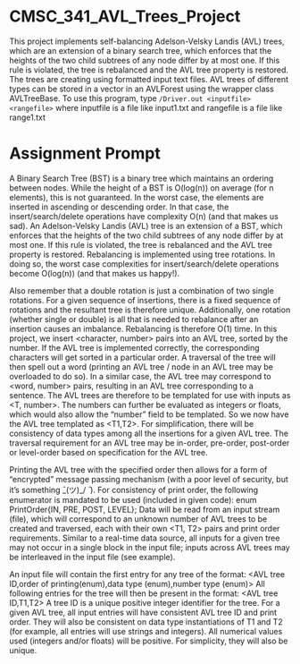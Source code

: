 # CMSC_341_AVL_Trees_Project
This project implements self-balancing Adelson-Velsky Landis (AVL) trees, which are an extension of a binary search tree, which enforces that the heights of the two child subtrees of any node differ by at most one. If this rule is violated, the tree is rebalanced and the AVL tree property is restored. The trees are creating using formatted input text files. AVL trees of different types can be stored in a vector in an AVLForest using the wrapper class AVLTreeBase. To use this program, type `/Driver.out <inputfile> <rangefile>` where inputfile is a file like input1.txt and rangefile is a file like range1.txt

# Assignment Prompt
A Binary Search Tree (BST) is a binary tree which maintains an ordering between nodes. While the height of a BST is O(log(n)) on average (for n elements), this is not guaranteed. In the worst case, the elements are inserted in ascending or descending order. In that case, the insert/search/delete operations have complexity O(n) (and that makes us sad). An Adelson-Velsky Landis (AVL) tree is an extension of a BST, which enforces that the heights of the two child subtrees of any node differ by at most one. If this rule is violated, the tree is rebalanced and the AVL tree property is restored. Rebalancing is implemented using tree rotations. In doing so, the worst case complexities for insert/search/delete operations become O(log(n)) (and that makes us happy!). 

Also remember that a double rotation is just a combination of two single rotations. For a given sequence of insertions, there is a fixed sequence of rotations and the resultant tree is therefore unique. Additionally, one rotation (whether single or double) is all that is needed to rebalance after an insertion causes an imbalance. Rebalancing is therefore O(1) time. In this project, we insert <character, number> pairs into an AVL tree, sorted by the number. If the AVL tree is implemented correctly, the corresponding characters will get sorted in a particular order. A traversal of the tree will then spell out a word (printing an AVL tree / node in an AVL tree may be overloaded to do so). In a similar case, the AVL tree may correspond to <word, number> pairs, resulting in an AVL tree corresponding to a sentence. The AVL trees are therefore to be templated for use with inputs as <T, number>. The numbers can further be evaluated as integers or floats, which would also allow the “number” field to be templated. So we now have the AVL tree templated as <T1,T2>. For simplification, there will be consistency of data types among all the insertions for a given AVL tree. The traversal requirement for an AVL tree may be in-order, pre-order, post-order or level-order based on specification for the AVL tree.

Printing the AVL tree with the specified order then allows for a form of “encrypted” message passing mechanism (with a poor level of security, but it’s something  ̄\_(ツ)_/ ̄ ). For consistency of print order, the following enumerator is mandated to be used (included in given code): enum PrintOrder{IN, PRE, POST, LEVEL}; Data will be read from an input stream (file), which will correspond to an unknown number of AVL trees to be created and traversed, each with their own <T1, T2> pairs and print order requirements. Similar to a real-time data source, all inputs for a given tree may not occur in a single block in the input file; inputs across AVL trees may be interleaved in the input file (see example).

An input file will contain the first entry for any tree of the format:
<AVL tree ID,order of printing(enum),data type (enum),number type (enum)>
All following entries for the tree will then be present in the format:
  <AVL tree ID,T1,T2>
A tree ID is a unique positive integer identifier for the tree. For a given AVL tree, all input entries
will have consistent AVL tree ID and print order. They will also be consistent on data type
instantiations of T1 and T2 (for example, all entries will use strings and integers). All numerical
values used (integers and/or floats) will be positive. For simplicity, they will also be unique.
